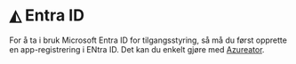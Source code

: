 # ◭ Entra ID

For å ta i bruk Microsoft Entra ID for tilgangsstyring, så må du først opprette en app-registrering i ENtra ID.
Det kan du enkelt gjøre med [Azureator](01-azureator.md).